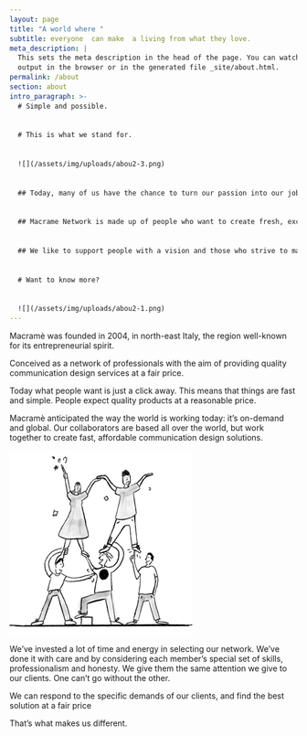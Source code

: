 ```yaml
---
layout: page
title: "A world where "
subtitle: everyone  can make  a living from what they love.
meta_description: |
  This sets the meta description in the head of the page. You can watch the 
  output in the browser or in the generated file _site/about.html.
permalink: /about
section: about
intro_paragraph: >-
  # Simple and possible.


  # This is what we stand for.


  ![](/assets/img/uploads/abou2-3.png)


  ## Today, many of us have the chance to turn our passion into our job.


  ## Macrame Network is made up of people who want to create fresh, exciting projects.


  ## We like to support people with a vision and those who strive to make it happen.


  # Want to know more?


  ![](/assets/img/uploads/abou2-1.png)
---
```

Macramè was founded in 2004, in north-east Italy, the region well-known for its entrepreneurial spirit.

Conceived as a network of professionals with the aim of providing quality communication design services at a fair price.

Today what people want is just a click away. This means that things are fast and simple. People expect quality products at a reasonable price.

Macramè anticipated the way the world is working today: it’s on-demand and global. Our collaborators are based all over the world, but work together to create fast, affordable communication design solutions.

![](/assets/img/uploads/abou2-2.png)

We’ve invested a lot of time and energy in selecting our network. We’ve done it with care and by considering each member’s special set of skills, professionalism and honesty. We give them the same attention we give to our clients. One can’t go without the other.

We can respond to the specific demands of our clients, and find the best solution at a fair price

That’s what makes us different.